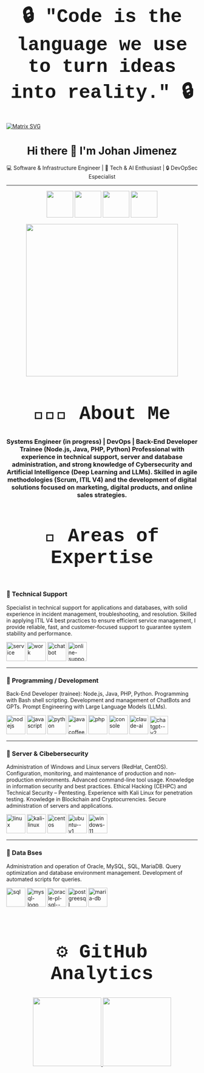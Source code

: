 <div align="center">

<h1 style="font-family: 'Courier New', monospace; font-size: 50px;">
🔒 "Code is the language we use to turn ideas into reality." 🔒
</h1>

</div>



 [![Matrix SVG](https://raw.githubusercontent.com/rodrigograca31/rodrigograca31/master/matrix.svg)](https://www.youtube.com/watch?v=SDkAGkd4NLc) 

 <div align="center">

# Hi there 👋 I'm Johan Jimenez  

💻 Software & Infrastructure Engineer | 🚀 Tech & AI Enthusiast | 🔒 DevOpSec Especialist

---

</div>

<p align="center">
  <a href="https://www.linkedin.com/in/johan-sebastian-jimenez-molina/"><img width="70" height="70" src="https://img.icons8.com/ios-filled/30/0A66C2/linkedin.png"/></a>
  <a href="https://github.com/jsebas2220/jsebas2220/blob/main/README.md"><img width="70" height="70" src="https://img.icons8.com/ios-filled/30/ffffff/github.png"/></a>
  <a href="https://x.com/tuusuario"><img width="70" height="70" src="https://img.icons8.com/ios-filled/30/1DA1F2/twitter.png"/></a>
  <a href="https://www.instagram.com/tuusuario"><img width="70" height="70" src="https://img.icons8.com/ios-filled/30/E4405F/instagram-new.png"/></a>
</p>


<!--
**jsebas2220/jsebas2220** is a ✨ _special_ ✨ repository because its `README.md` (this file) appears on your GitHub profile.

<!-- ## 👋 &nbsp;Hey there! I'm Johan Jimenez -->

<div align="center">
  <img src="https://media.giphy.com/media/qgQUggAC3Pfv687qPC/giphy.gif" width="400"/>
</div>

<div align="center">
<h1 style="font-family: 'Courier New', monospace; font-size: 50px;">
 👨🏻‍💻  About Me
<h3>
Systems Engineer (in progress) | DevOps | Back-End Developer Trainee (Node.js, Java, PHP, Python)
Professional with experience in technical support, server and database administration, and strong knowledge of Cybersecurity and Artificial Intelligence (Deep Learning and LLMs). Skilled in agile methodologies (Scrum, ITIL V4) and the development of digital solutions focused on marketing, digital products, and online sales strategies.
</h3>
</div>


<div align="center">
<h1 style="font-family: 'Courier New', monospace; font-size: 50px;">
🚀 Areas of Expertise
</h1>
</div>


<div style="display: flex; gap: 20px;">

<div style="flex: 1;">

### 🔹 Technical Support  
Specialist in technical support for applications and databases, with solid experience in incident management, troubleshooting, and resolution. Skilled in applying ITIL V4 best practices to ensure efficient service management, I provide reliable, fast, and customer-focused support to guarantee system stability and performance.
<p align="left">
  <a href="https://www.linkedin.com/in/tuusuario"><img width="50" height="50" src="https://img.icons8.com/3d-fluency/94/service.png" alt="service"/></a>
  <a href="https://github.com/tuusuario"><img width="50" height="50" src="https://img.icons8.com/3d-fluency/94/work.png" alt="work"/></a>
  <a href="https://x.com/tuusuario"><img width="50" height="50" src="https://img.icons8.com/3d-fluency/94/chatbot.png" alt="chatbot"/></a>
  <a href="https://www.instagram.com/tuusuario"><img width="50" height="50" src="https://img.icons8.com/pin/100/online-support.png" alt="online-support"/></a>
</p>

---

### 🔹 Programming / Development  
Back-End Developer (trainee): Node.js, Java, PHP, Python. Programming with Bash shell scripting. Development and management of ChatBots and GPTs. Prompt Engineering with Large Language Models (LLMs).
<p align="left">
  <a href="https://www.linkedin.com/in/tuusuario"><img width="50" height="50" src="https://img.icons8.com/color/48/nodejs.png" alt="nodejs"/></a>
  <a href="https://github.com/tuusuario"><img width="50" height="50" src="https://img.icons8.com/arcade/64/javascript.png" alt="javascript"/></a>
  <a href="https://x.com/tuusuario"><img width="50" height="50" src="https://img.icons8.com/plasticine/100/python.png" alt="python"/></a>
  <a href="https://www.instagram.com/tuusuario"><img width="50" height="50" src="https://img.icons8.com/3d-fluency/94/java-coffee-cup-logo.png" alt="java-coffee-cup-logo"/></a>
  <a href="https://www.instagram.com/tuusuario"><img width="50" height="50" src="https://img.icons8.com/arcade/64/php.png" alt="php"/></a>
  <a href="https://www.instagram.com/tuusuario"><img width="50" height="50" src="https://img.icons8.com/pulsar-color/48/console.png" alt="console"/></a>
  <a href="https://www.instagram.com/tuusuario"><img width="50" height="50" src="https://img.icons8.com/fluency/48/claude-ai.png" alt="claude-ai"/></a>
  <a href="https://www.instagram.com/tuusuario"><img width="48" height="48" src="https://img.icons8.com/fluency/48/chatgpt--v2.png" alt="chatgpt--v2"/></a>
</p>

---

### 🔹 Server & Cibebersecurity  
Administration of Windows and Linux servers (RedHat, CentOS). Configuration, monitoring, and maintenance of production and non-production environments. Advanced command-line tool usage.
Knowledge in information security and best practices. Ethical Hacking (CEHPC) and Technical Security – Pentesting. Experience with Kali Linux for penetration testing. Knowledge in Blockchain and Cryptocurrencies. Secure administration of servers and applications.
<p align="left">
  <a href="https://www.linkedin.com/in/tuusuario"><img width="50" height="50" src="https://img.icons8.com/dusk/64/linux.png" alt="linux"/></a>
  <a href="https://github.com/tuusuario"><img width="50" height="50" src="https://img.icons8.com/plasticine/100/kali-linux.png" alt="kali-linux"/></a>
  <a href="https://x.com/tuusuario"><img width="50" height="50" src="https://img.icons8.com/ink/48/centos.png" alt="centos"/></a>
  <a href="https://www.instagram.com/tuusuario"><img width="50" height="50" src="https://img.icons8.com/color/48/ubuntu--v1.png" alt="ubuntu--v1"/></a>
  <a href="https://www.instagram.com/tuusuario"><img width="50" height="50" src="https://img.icons8.com/color/48/windows-11.png" alt="windows-11"/></a>
</p>

---

### 🔹 Data Bses
Administration and operation of Oracle, MySQL, SQL, MariaDB. Query optimization and database environment management. Development of automated scripts for queries.
<p align="left">
  <a href="https://www.linkedin.com/in/tuusuario"><img width="50" height="50" src="https://img.icons8.com/fluency/48/sql.png" alt="sql"/></a>
  <a href="https://github.com/tuusuario"><img width="50" height="50" src="https://img.icons8.com/color/48/mysql-logo.png" alt="mysql-logo"/></a>
  <a href="https://x.com/tuusuario"><img width="50" height="50" src="https://img.icons8.com/plasticine/100/oracle-pl-sql--v3.png" alt="oracle-pl-sql--v3"/></a>
  <a href="https://www.instagram.com/tuusuario"><img width="50" height="50" src="https://img.icons8.com/plasticine/100/postgreesql.png" alt="postgreesql"/></a>
  <a href="https://www.instagram.com/tuusuario"><img width="50" height="50" src="https://img.icons8.com/color/48/maria-db.png" alt="maria-db"/></a>
</p>

</div>
</div>


<div align="center">
<h1 style="font-family: 'Courier New', monospace; font-size: 50px;">
⚙️ GitHub Analytics
</h1>
</div>
<p align="center">
  <a href="https://github.com/jsebas2220">
    <img height="180em" src="https://github-readme-stats-eight-theta.vercel.app/api?username=jsebas2220&show_icons=true&theme=algolia&include_all_commits=true&count_private=true"/>
  </a>
  <a href="https://github.com/jsebas2220">
    <img height="180em" src="https://github-readme-stats-eight-theta.vercel.app/api/top-langs/?username=jsebas2220&layout=compact&langs_count=8&theme=algolia"/>
  </a>
</p>

<!--
<p align="center">
  <img height="180em" src="https://github-readme-streak-stats.herokuapp.com/?user=jsebas2220&theme=dark&hide_border=true"/>
</p>

### My Projects ✨:
  
<a href="https://github.com/Davekibh/Background-generator">
  <img align="center" src="https://github-readme-stats.vercel.app/api/pin/?username=Davekibh&repo=Background-generator&theme=tokyonight" />
</a>

<a href="https://github.com/Davekibh/robofriends">
 <img align="center" src="https://github-readme-stats.vercel.app/api/pin/?username=Davekibh&repo=robofriends&theme=tokyonight" />
</a>

<a href="https://github.com/Davekibh/Picture-Sharing-app">
  <img align="center" src="https://github-readme-stats.vercel.app/api/pin/?username=Davekibh&repo=Picture-Sharing-app&theme=tokyonight" />
</a>

<a href="https://github.com/Davekibh/Chat-app">
 <img align="center" src="https://github-readme-stats.vercel.app/api/pin/?username=Davekibh&repo=Chat-app&theme=tokyonight" />
</a>

<a href="https://github.com/Davekibh/Quiz-App">
 <img align="center" src="https://github-readme-stats.vercel.app/api/pin/?username=Davekibh&repo=Quiz-App&theme=tokyonight" />
</a>

<a href="https://github.com/Davekibh/Quiz-Admin-App">
 <img align="center" src="https://github-readme-stats.vercel.app/api/pin/?username=Davekibh&repo=Quiz-Admin-App&theme=tokyonight" />
</a>
---




